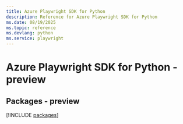 ```yaml
---
title: Azure Playwright SDK for Python
description: Reference for Azure Playwright SDK for Python
ms.date: 08/19/2025
ms.topic: reference
ms.devlang: python
ms.service: playwright
---
```

# Azure Playwright SDK for Python - preview
## Packages - preview
[!INCLUDE [packages](playwright-index.md)]